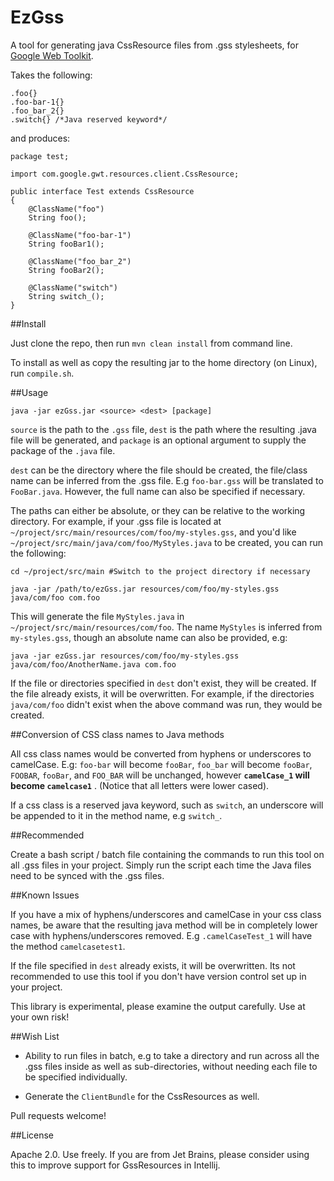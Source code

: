 # EzGss

A tool for generating java CssResource files from .gss stylesheets, for 
[Google Web Toolkit](http://www.gwtproject.org).

Takes the following:

    .foo{}
    .foo-bar-1{}
    .foo_bar_2{}
    .switch{} /*Java reserved keyword*/
    
and produces:    

    package test;

    import com.google.gwt.resources.client.CssResource;

    public interface Test extends CssResource
    {
        @ClassName("foo")
        String foo();

        @ClassName("foo-bar-1")
        String fooBar1();

        @ClassName("foo_bar_2")
        String fooBar2();

        @ClassName("switch")
        String switch_();
    }

##Install

Just clone the repo, then run `mvn clean install` from command line.

To install as well as copy the resulting jar to the home directory (on Linux), run
`compile.sh`.

##Usage

`java -jar ezGss.jar <source> <dest> [package]`

`source` is the path to the `.gss` file, `dest` is the path where the resulting 
.java file will be generated, and `package` is an optional argument to supply the 
package of the `.java` file.

`dest` can be the directory where the file should be created, the file/class name 
can be inferred from the .gss file. E.g `foo-bar.gss` will be translated to `FooBar.java`.
However, the full name can also be specified if necessary.
 
The paths can either be absolute, or they can be relative to the working directory.
For example, if your .gss file is located at `~/project/src/main/resources/com/foo/my-styles.gss`,
and you'd like `~/project/src/main/java/com/foo/MyStyles.java` to be created, you can
run the following:

`cd ~/project/src/main #Switch to the project directory if necessary`

`java -jar /path/to/ezGss.jar resources/com/foo/my-styles.gss java/com/foo com.foo`

This will generate the file `MyStyles.java` in `~/project/src/main/resources/com/foo`.
The name `MyStyles` is inferred from `my-styles.gss`, though an absolute name
can also be provided, e.g: 

`java -jar ezGss.jar resources/com/foo/my-styles.gss java/com/foo/AnotherName.java com.foo`

If the file or directories specified in `dest` don't exist, they will be created. If
the file already exists, it will be overwritten. For example, if the directories `java/com/foo`
didn't exist when the above command was run, they would be created.


##Conversion of CSS class names to Java methods

All css class names would be converted from hyphens or underscores to camelCase. E.g:
`foo-bar` will become `fooBar`, `foo_bar` will become `fooBar`, `FOOBAR`, `fooBar`, 
 and `FOO_BAR` will be unchanged, however **`camelCase_1` will become `camelcase1`** .
 (Notice that all letters were lower cased). 
 
 If a css class is a reserved java keyword, such as `switch`, an underscore
 will be appended to it in the method name, e.g `switch_`.
 
##Recommended 

Create a bash script / batch file containing the commands to run this
tool on all .gss files in your project. Simply run the script each time the Java files
need to be synced with the .gss files.
 
##Known Issues
 
If you have a mix of hyphens/underscores and camelCase in your css class names,
be aware that the resulting java method will be in completely lower case with
hyphens/underscores removed. E.g `.camelCaseTest_1` will have the method 
`camelcasetest1`.

If the file specified in `dest` already exists, it will be overwritten. Its
not recommended to use this tool if you don't have version control set up in your
project.

This library is experimental, please examine the output carefully. Use at
your own risk!

##Wish List

- Ability to run files in batch, e.g to take a directory and run across all the .gss
files inside as well as sub-directories, without needing each file to be specified
individually.

- Generate the `ClientBundle` for the CssResources as well.

Pull requests welcome!

##License

Apache 2.0. Use freely. If you are from Jet Brains,
please consider using this to improve support for GssResources in Intellij.
